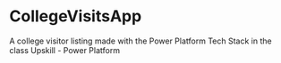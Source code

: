 # CollegeVisitsApp
A college visitor listing made with the Power Platform Tech Stack in the class Upskill - Power Platform
